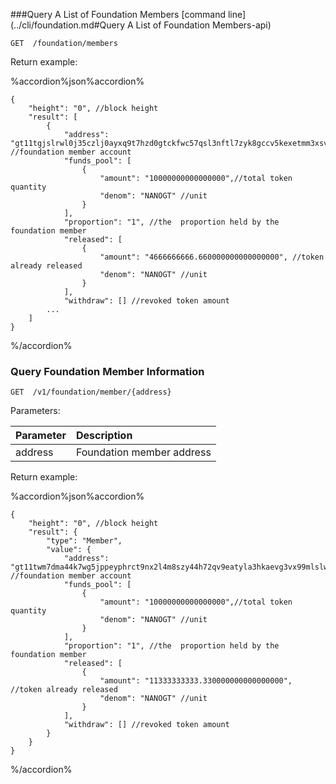 
###Query A List of Foundation Members [command line](../cli/foundation.md#Query A List of Foundation Members-api)

```
GET  /foundation/members
```

Return example:

%accordion%json%accordion%

```     
{
    "height": "0", //block height
    "result": [
        {
            "address": "gt11tgjslrwl0j35czlj0ayxq9t7hzd0gtckfwc57qsl3nftl7zyk8gccv5kexetmm3xsv2tj5", //foundation member account
            "funds_pool": [ 
                {
                    "amount": "10000000000000000",//total token quantity
                    "denom": "NANOGT" //unit
                }
            ],
            "proportion": "1", //the  proportion held by the foundation member
            "released": [
                {
                    "amount": "4666666666.660000000000000000", //token already released
                    "denom": "NANOGT" //unit
                }
            ],
            "withdraw": [] //revoked token amount
		...
    ]
}
```
%/accordion%


### Query Foundation Member Information

```
GET  /v1/foundation/member/{address}
```

Parameters:

| Parameter | Description |
| :----| :---- |
| address | Foundation member address |

Return example:

%accordion%json%accordion%


```     
{
    "height": "0", //block height
    "result": {
        "type": "Member",
        "value": {
            "address": "gt11twm7dma44k7wg5jppeyphrct9nx2l4m8szy44h72qv9eatyla3hkaevg3vx99mlslwsnfq", //foundation member account
            "funds_pool": [
                {
                    "amount": "10000000000000000",//total token quantity
                    "denom": "NANOGT" //unit
                }
            ],
            "proportion": "1", //the  proportion held by the foundation member
            "released": [
                {
                    "amount": "11333333333.330000000000000000", //token already released
                    "denom": "NANOGT" //unit
                }
            ],
            "withdraw": [] //revoked token amount
        }
    }
}
```
%/accordion%




